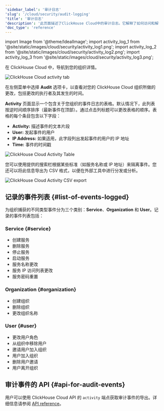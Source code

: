 ```yaml
---
'sidebar_label': '审计日志'
'slug': '/cloud/security/audit-logging'
'title': '审计日志'
'description': '此页面描述了ClickHouse Cloud中的审计日志。它解释了如何访问和解读审计日志，这些日志记录了对ClickHouse Cloud组织所做的更改。'
'doc_type': 'reference'
---
```


import Image from '@theme/IdealImage';
import activity_log_1 from '@site/static/images/cloud/security/activity_log1.png';
import activity_log_2 from '@site/static/images/cloud/security/activity_log2.png';
import activity_log_3 from '@site/static/images/cloud/security/activity_log3.png';

在 ClickHouse Cloud 中，导航到您的组织详情。

<Image img={activity_log_1} size="md" alt="ClickHouse Cloud activity tab" border />

<br/>

在左侧菜单中选择 **Audit** 选项卡，以查看对您的 ClickHouse Cloud 组织所做的更改，包括更改的执行者及其发生的时间。

**Activity** 页面显示一个包含关于您组织的事件日志的表格。默认情况下，此列表按逆时间顺序排序（最新事件在顶部）。通过点击列标题可以更改表格的顺序。表格的每个条目包含以下字段：

- **Activity:** 描述事件的文本片段
- **User:** 发起事件的用户
- **IP Address:** 如果适用，此字段列出发起事件的用户的 IP 地址
- **Time:** 事件的时间戳

<Image img={activity_log_2} size="md" alt="ClickHouse Cloud Activity Table" border />

<br/>

您可以使用提供的搜索栏根据某些标准（如服务名称或 IP 地址）来隔离事件。您还可以将此信息导出为 CSV 格式，以便在外部工具中进行分发或分析。

<div class="eighty-percent">
    <Image img={activity_log_3} size="lg" alt="ClickHouse Cloud Activity CSV export" border />
</div>

## 记录的事件列表 {#list-of-events-logged}

为组织捕获的不同类型事件分为三个类别：**Service**、**Organization** 和 **User**。记录的事件列表包括：

### Service {#service}

- 创建服务
- 删除服务
- 停止服务
- 启动服务
- 服务名称更改
- 服务 IP 访问列表更改
- 服务密码重置

### Organization {#organization}

- 创建组织
- 删除组织
- 更改组织名称

### User {#user}

- 更改用户角色
- 从组织中移除用户
- 邀请用户加入组织
- 用户加入组织
- 删除用户邀请
- 用户离开组织

## 审计事件的 API {#api-for-audit-events}

用户可以使用 ClickHouse Cloud API 的 `activity` 端点获取审计事件的导出。详细信息请参阅 [API reference](https://clickhouse.com/docs/cloud/manage/api/swagger)。
